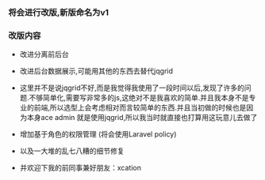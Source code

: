 ### 将会进行改版,新版命名为v1

### 改版内容

* 改进分离前后台

* 改进后台数据展示,可能用其他的东西去替代jqgrid

 * 这里并不是说jqgrid不好,而是我觉得我使用了一段时间以后,发现了许多的问题.不够简单化,需要写非常多的js,这绝对不是我喜欢的简单.并且我本身不是专业的前端,所以选型上会考虑相对而言较简单的东西.并且当初做的时候也是因为本身ace admin 就是使用jqgrid,所以我当时就直接也打算用这玩意儿去做了

* 增加基于角色的权限管理 (将会使用Laravel policy)

* 以及一大堆的乱七八糟的细节修复

* 并欢迎下我的前同事兼好朋友：xcation

